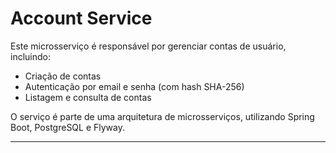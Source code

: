 # Account Service

Este microsserviço é responsável por gerenciar contas de usuário, incluindo:

- Criação de contas
- Autenticação por email e senha (com hash SHA-256)
- Listagem e consulta de contas

O serviço é parte de uma arquitetura de microsserviços, utilizando Spring Boot, PostgreSQL e Flyway.

---